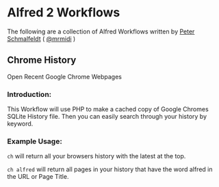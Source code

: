 Alfred 2 Workflows
================

The following are a collection of Alfred Workflows written by [Peter Schmalfeldt](http://peterschmalfeldt.com) ( [@mrmidi](http://twitter.com/mrmidi) )

Chrome History
---
Open Recent Google Chrome Webpages

### Introduction:

This Workflow will use PHP to make a cached copy of Google Chromes SQLite History file. Then you can easily search through your history by keyword.

### Example Usage:

`ch` will return all your browsers history with the latest at the top.

`ch alfred` will return all pages in your history that have the word alfred in the URL or Page Title.
